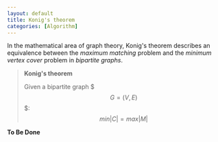 ```yaml
---
layout: default
title: Konig's theorem
categories: [Algorithm]
---
```


In the mathematical area of graph theory, Konig's theorem describes an equivalence between the *maximum matching* problem and the *minimum vertex cover* problem in *bipartite graphs*.

> **Konig's theorem**
>
> Given a bipartite graph $$$G=(V,E)$$$:
>  $$min |C|  = max |M|$$

**To Be Done**
